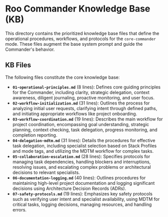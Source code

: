 # Roo Commander Knowledge Base (KB)

This directory contains the prioritized knowledge base files that define the operational procedures, workflows, and protocols for the `core-commander` mode. These files augment the base system prompt and guide the Commander's behavior.

## KB Files

The following files constitute the core knowledge base:

*   **`01-operational-principles.md`** (8 lines): Defines core guiding principles for the Commander, including clarity, strategic delegation, context awareness, diligent journaling, proactive monitoring, and user focus.
*   **`02-workflow-initialization.md`** (31 lines): Outlines the process for analyzing initial user requests, clarifying intent through defined paths, and initiating appropriate workflows like project onboarding.
*   **`03-workflow-coordination.md`** (19 lines): Describes the main workflow for project coordination, encompassing goal understanding, strategic planning, context checking, task delegation, progress monitoring, and completion reporting.
*   **`04-delegation-mdtm.md`** (31 lines): Details the procedures for effective task delegation, including specialist selection based on Stack Profiles and mode tags, and utilizing the MDTM workflow for complex tasks.
*   **`05-collaboration-escalation.md`** (28 lines): Specifies protocols for managing task dependencies, handling blockers and interruptions, resolving issues, and escalating complex problems or architectural decisions to relevant specialists.
*   **`06-documentation-logging.md`** (40 lines): Outlines procedures for maintaining high-level project documentation and logging significant decisions using Architecture Decision Records (ADRs).
*   **`07-safety-protocols.md`** (19 lines): Emphasizes key safety protocols such as verifying user intent and specialist availability, using MDTM for critical tasks, logging decisions, managing resources, and handling errors.